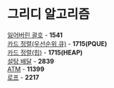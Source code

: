 # 그리디 알고리즘
[잃어버린 괄호](https://github.com/wayandway/algorithms-cpp/blob/master/BOJ/Greedy/1541.cpp) - **1541** <br>
[카드 정렬(우선순위 큐)](https://github.com/wayandway/algorithms-cpp/blob/master/BOJ/Greedy/1715_PQUE.cpp) - **1715(PQUE)** <br>
[카드 정렬(힙)](https://github.com/wayandway/algorithms-cpp/blob/master/BOJ/Greedy/1715_HEAP.cpp) - **1715(HEAP)** <br>
[설탕 배달](https://github.com/wayandway/algorithms-cpp/blob/master/BOJ/Greedy/2839.cpp) - **2839** <br>
[ATM](https://github.com/wayandway/algorithms-cpp/blob/master/BOJ/Greedy/11399.cpp) - **11399** <br>
[로프](https://github.com/wayandway/algorithms-cpp/blob/master/BOJ/Greedy/2217.cpp) - **2217** <br>